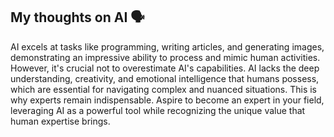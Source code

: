## My thoughts on AI 🗣️

AI excels at tasks like programming, writing articles, and generating images, demonstrating an impressive ability to process and mimic human activities. However, it's crucial not to overestimate AI's capabilities. AI lacks the deep understanding, creativity, and emotional intelligence that humans possess, which are essential for navigating complex and nuanced situations. This is why experts remain indispensable. Aspire to become an expert in your field, leveraging AI as a powerful tool while recognizing the unique value that human expertise brings.
